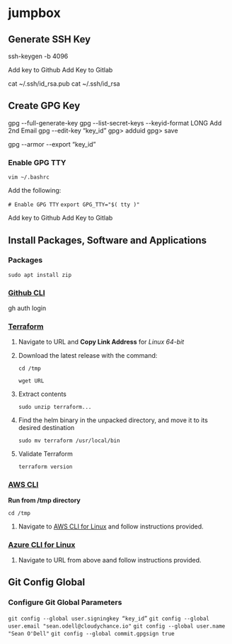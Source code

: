 # jumpbox

## Generate SSH Key
ssh-keygen -b 4096

Add key to Github
Add Key to Gitlab

cat ~/.ssh/id_rsa.pub
cat ~/.ssh/id_rsa

## Create GPG Key
gpg --full-generate-key
gpg --list-secret-keys --keyid-format LONG
Add 2nd Email
gpg --edit-key “key_id”
gpg> adduid
gpg> save

gpg --armor --export “key_id”

### Enable GPG TTY

`vim ~/.bashrc`

Add the following:

`# Enable GPG TTY`
`export GPG_TTY="$( tty )"`

Add key to Github
Add Key to Gitlab

## Install Packages, Software and Applications

### Packages

`sudo apt install zip`

### [Github CLI](https://cli.github.com/)

gh auth login

### [Terraform](https://www.terraform.io/downloads.html)

1. Navigate to URL and **Copy Link Address** for *Linux 64-bit*

2. Download the latest release with the command:

    `cd /tmp`

    `wget URL`

3. Extract contents

    `sudo unzip terraform...`

4. Find the helm binary in the unpacked directory, and move it to its desired destination

    `sudo mv terraform /usr/local/bin`

5. Validate Terraform

    `terraform version`

### [AWS CLI](https://aws.amazon.com/cli/)

**Run from /tmp directory**

`cd /tmp`

1. Navigate to [AWS CLI for Linux](https://docs.aws.amazon.com/cli/latest/userguide/install-cliv2-linux.html#cliv2-linux-install) and follow instructions provided.

### [Azure CLI for Linux](https://docs.microsoft.com/en-us/cli/azure/install-azure-cli-linux?view=azure-cli-latest&pivots=apt)

1. Navigate to URL from above aand follow instructions provided.

## Git Config Global

### Configure Git Global Parameters

`git config --global user.signingkey “key_id”`
`git config --global user.email "sean.odell@cloudychance.io"`
`git config --global user.name "Sean O'Dell"`
`git config --global commit.gpgsign true`
